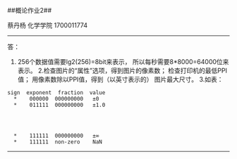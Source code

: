 ##概论作业2##

蔡丹杨
化学学院
1700011774

---

答：

1. 256个数据值需要lg2(256)=8bit来表示，
所以每秒需要8*8000=64000位来表示。
2.检查图片的“属性”选项，得到图片的像素数；
检查打印机的最低PPI值；
用像素数除以PPI值，得到（以英寸表示的）
图片最大尺寸。
3.如表：
```
sign  exponent  fraction  value
  *    000000  000000000   ±0
  *    011111  000000000   ±1.0




  *    111111  000000000   ±∞
  *    111111  non-zero    NaN
```

---
